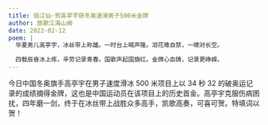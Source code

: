 ```yaml
---
title: 临江仙·贺高亭宇获冬奥速滑男子500米金牌
author: 放歌江海山阙
date: 2022-02-12
poem: |
  华夏男儿高亭宇，冰丝带上称雄。一时台上喊声隆。泪花难自禁，一啸对长空。

  四载辰昏冰上练，辛劳记录青春。国歌声起国旗红。金牌心血铸，记录更峥嵘。
---
```


今日中国冬奥旗手高亭宇在男子速度滑冰 500 米项目上以 34 秒 32 的破奥运记录的成绩摘得金牌，这也是中国运动员在该项目上的历史首金。高亭宇克服伤病困扰，四年磨一剑，终于在冰丝带上战胜众多高手，凯歌高奏，可喜可贺。特填词以贺！
